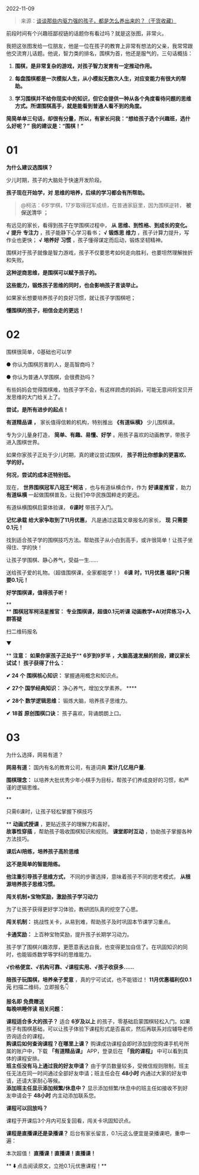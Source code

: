 2022-11-09

> 来源：[谈谈那些内驱力强的孩子，都是怎么养出来的？（干货收藏）](http://mp.weixin.qq.com/s?__biz=MzU0MjYwNDU2Mw==&mid=2247508580&idx=1&sn=f4c2c4503828a659d58a96967db49e1a&chksm=fb1ace18cc6d470e27d6a52b730369240f87404874b0a63e32c8394bc3ae92e2fbb2b46b94d0&scene=27#wechat_redirect)
> 

前段时间有个兴趣班鄙视链的话题你有看过吗？就是这张图，非常火。

我把这张图发给一位朋友，他是一位在孩子的教育上非常有想法的父亲，我常常跟他交流育儿话题。他说，智力类的排名，围棋为首，他还是服气的，三句话概括：

  

  1.  **围棋，是非常复杂的游戏，对孩子智力发育有一定推动作用。**

  

  2.  **每盘围棋都是一次模拟人生，从小模拟无数次人生，对应变能力有很大的帮助。**

  

  3.  **学习围棋并不给你现实中的知识，但它会提供一种从各个角度看待问题的思维方式。所谓围棋高手，就是能看到普通人看不到的角度。**

  

 **简简单单三句话，却很有分量，所以，有家长问我：“想给孩子选个兴趣班，选什么好呢？”** **我的建议是：“围棋！”**

# 01

  

 **为什么建议选围棋？**

少儿时期，孩子的大脑处于快速开发阶段。

 **孩子现在开始学，对** **思维的培养，后续的学习都会有所帮助。**  

  

> @柯洁：6岁学棋，17岁取得冠军成绩，在普通家庭里，因为围棋逆转， **被** **保送清华** **；**

有远见的家长，看得到孩子在学围棋过程中， **从 **思维、到性格、到成长的变化。**** **√** **提升** **专注力**
，孩子能静下心学习看书； **√** **锻炼思** **维力** ，孩子计算力提升，写作业也更快； **√** **培养好** **习惯**
，孩子懂得谋定而后动，锻炼坚韧精神。

围棋对于孩子就像是智力游戏，孩子不仅要思考如何走向胜利，也要坦然理解挫折和失败。

 **这种逆商思维，是围棋可以赋予孩子的。**

 **这些能力，锻炼孩子思维的同时，也会影响孩子言谈举止。**

如果家长想要培养孩子的良好习惯，就让孩子学围棋吧；

 **懂围棋的孩子，相信会走的更远！**

# 02

  
围棋很简单，0基础也可以学

● 你认为围棋厉害的人，是高智商吗？

● 你认为普通人学围棋，会很费劲吗？

有些妈妈会觉得围棋难，怕孩子学不会，有这样顾虑的妈妈，可能无意间将宝贝开发思维的大门给关上了。

 **尝试，是所有进步的起点！**

 **有道精品课** **，** 家长值得信赖的机构，特别推出 **《有道纵横》** 少儿围棋课。

专为少儿量身打造， **简单、有趣、易懂、好学** 。用孩子喜欢的动画教学，带孩子进入围棋世界。

如果你家孩子正处于少儿时期，真的建议尝试围棋， **孩子将比你想象的更喜欢、学的好。**

 **何况，尝试的成本还特别低。**

现在， **世界围棋冠军八冠王*柯洁** ，也与有道纵横合作，作为 **好课星推官** ，助力 **有道纵横**
一起做围棋普及，让我们中华民族国粹走的更远。

有道纵横围棋启蒙体验课， **6课时** 带孩子入门。

 **记忆承载** **给大家争取到了11月优惠，** 凡是通过这篇文章报名的家长， **现** **只需要0.1元！**

找到适合孩子学的围棋技巧方法。帮助孩子从小白到高手，或许很简单！让孩子坐得住、学的快！

让孩子学围棋、静心养气，受益一生……

送给孩子爱的礼物。（超值围棋课，全家都能学！） **6课** **时，11月优惠** **福利*只需要0.1元！**

 **好学围棋课，值得孩子听！**

 **  
** **围棋冠军柯洁星推官：** **专业围棋课，超值0.1元听课** **动画教学+AI对弈练习+入群答疑**

  

扫二维码报名

▼

 ** **注意：** **如果你家孩子正处于**** **6岁到9岁半** **，大脑高速发展的阶段，建议家长试试！** **孩子获得了什么：**

 **✔ 24** **个** **围棋核心知识：** 掌握通用概念和知识点。  

 **✔** **27个** **国学经典知识：** 净心养气，增加文学素养。 ****

 **✔** **28个** **数学逻辑思维：** 锻炼大脑，培养孩子思维力。

 **✔** **18首** **原创围棋口诀：** 孩子喜欢，背诵朗朗上口。

  

# 03

  

为什么选择，网易有道？

 **网易有道：** 国内有名的教育公司，有道词典 **累计几亿用户量.**

 **围棋理念：** 以培养大批优秀少年小棋手为目标，帮孩子们养成良好的习惯，和严谨的逻辑思维。

  
  
 **

只需6课时，让孩子轻松掌握下棋技巧

** **动画式授课** ，更贴近孩子的理解力和喜好。  
**故事性穿插** ，帮助孩子吸收围棋知识和规则。 **课堂即时互动** ，协助孩子掌握各种方法技巧。

  

  

 **课后AI陪练，培养孩子高阶思维**

 **这不是简单的智能陪练。**  

  

 **他注重引导孩子思维方式，** 不同的步骤选择，意味着孩子不同的思考模式， **从根源培养孩子思维习惯。**

  

  

  

 **闯关机制+宝物奖励，激励孩子学习动力**

为了让孩子获得更好学习体验，教研团队真的挖空了心思。  

  
 **闯关机制：** 挑战性关卡，从易到难，帮助孩子及时巩固本节课学习重点。

  

 **卡通奖励：** 上百种宝物奖励，提升孩子长期学习动力。

孩子学了围棋兴趣浓厚，更愿意表达自我，也变得更加自信了。在巩固知识的同时，也能锻炼数学等学科的思维能力。

 **√价格便宜、√机构可靠、√课程实用、√孩子收获多……**

 **陪孩子玩围棋，培养亲子爱意** ，真的宁可试试，也不能错过！ **11月优惠福利仅0.1元** 扫描二维码，立即报名👇

 **报名即** **免费赠送**  
 **每晚哄睡伴读** **相关问题：**  
  
 **课程适合多大的孩子？** 适合 **6岁及以上**
的孩子，零基础启蒙围棋轻松入门。如果孩子有围棋基础，可以让孩子体验下课程形式是否喜欢，然后再联系对应辅导老师咨询适合的课程。  
 **购课后如何查询课程？在哪里上课？** 购课成功课程会即时添加到您购课手机号所属的账户中，下载 **「有道精品课」** APP，登录后在
**「我的课程」** 中可以看到具体的课程安排。  
 **班主任没有马上通过我的好友申请？** 由于学员数量较多，受微信规则限制，班主任无法在同一时间通过全部好友申请；班主任会在 **48小时**
内通过大家的好友申请，还请大家耐心等候。  
 **添加班主任显示添加频繁/休息中？** 显示添加频繁/休息中的班主任如接收不到好友申请会于 **48小时** 内主动添加联系您。  

 **课程可以回放吗？**

课程于开课后3个月内可反复回看，闯关卡巩固知识点。

  
 **课程是直播课还是录播课？** 后台有家长留言，0.1元这么便宜是录播课吧，重申一遍：

本次超值！ **直播课！直播课！直播课！**

 ** **⬇️** 点击阅读原文，立抢0.1元优惠课程！**

